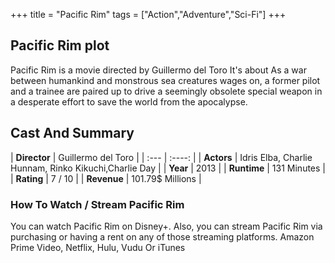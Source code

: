 +++
title = "Pacific Rim"
tags = ["Action","Adventure","Sci-Fi"]
+++
## Pacific Rim plot
Pacific Rim is a movie directed by Guillermo del Toro It's about As a war between humankind and monstrous sea creatures wages on, a former pilot and a trainee are paired up to drive a seemingly obsolete special weapon in a desperate effort to save the world from the apocalypse.
## Cast And Summary
| **Director**      | Guillermo del Toro |
    | :---        |    :----:   |
    |  **Actors** | Idris Elba, Charlie Hunnam, Rinko Kikuchi,Charlie Day |
    | **Year**   | 2013    |
    |  **Runtime** | 131 Minutes |
    |  **Rating** | 7 / 10 | 
    |  **Revenue** | 101.79$ Millions |
### How To Watch / Stream Pacific Rim
You can watch Pacific Rim on Disney+.
Also, you can stream Pacific Rim via purchasing or having a rent on any of those streaming platforms.
Amazon Prime Video, Netflix, Hulu, Vudu Or iTunes